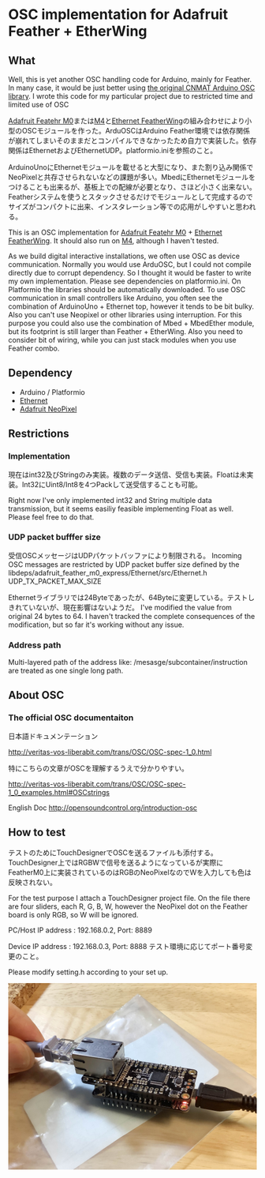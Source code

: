 # OSC implementation for Adafruit Feather + EtherWing
## What
Well, this is yet another OSC handling code for Arduino, mainly for Feather.
In many case, it would be just better using [the original CNMAT Arduino OSC library](https://github.com/CNMAT/OSC). I wrote this code for my particular project due to restricted time and limited use of OSC

[Adafruit Featehr M0](https://learn.adafruit.com/adafruit-feather-m0-express-designed-for-circuit-python-circuitpython)または[M4](https://learn.adafruit.com/adafruit-feather-m4-express-atsamd51)と[Ethernet FeatherWing](https://www.adafruit.com/product/3201)の組み合わせにより小型のOSCモジュールを作った。ArduOSCはArduino Feather環境では依存関係が崩れてしまいそのままだとコンパイルできなかったため自力で実装した。依存関係はEthernetおよびEthernetUDP。platformio.iniを参照のこと。

ArduinoUnoにEthernetモジュールを載せると大型になり、また割り込み関係でNeoPixelと共存させられないなどの課題が多い。MbedにEthernetモジュールをつけることも出来るが、基板上での配線が必要となり、さほど小さく出来ない。Featherシステムを使うとスタックさせるだけでモジュールとして完成するのでサイズがコンパクトに出来、インスタレーション等での応用がしやすいと思われる。

This is an OSC implementation for [Adafruit Featehr M0](https://learn.adafruit.com/adafruit-feather-m0-express-designed-for-circuit-python-circuitpython) + [Ethernet FeatherWing](https://www.adafruit.com/product/3201). It should also run on [M4](https://learn.adafruit.com/adafruit-feather-m4-express-atsamd51), although I haven't tested.

As we build digital interactive installations, we often use OSC as device communication. Normally you would use ArduOSC, but I could not compile directly due to corrupt dependency. So I thought it would be faster to write my own implementation. Please see dependencies on platformio.ini. On Platformio the libraries should be automatically downloaded.
To use OSC communication in small controllers like Arduino, you often see the combination of ArduinoUno + Ethernet top, however it tends to be bit bulky. Also you can't use Neopixel or other libraries using interruption. For this purpose you could also use the combination of Mbed + MbedEther module, but its footprint is still larger than Feather + EtherWing. Also you need to consider bit of wiring, while you can just stack modules when you use Feather combo.

## Dependency
* Arduino / Platformio
* [Ethernet](https://platformio.org/lib/show/872/Ethernet)
* [Adafruit NeoPixel](https://platformio.org/lib/show/28/Adafruit%20NeoPixel)

## Restrictions
### Implementation
現在はint32及びStringのみ実装。複数のデータ送信、受信も実装。Floatは未実装。Int32にUint8/Int8を4つPackして送受信することも可能。

Right now I've only implemented int32 and String multiple data transmission, but it seems easiliy feasible implementing Float as well. Please feel free to do that.

### UDP packet bufffer size
受信OSCメッセージはUDPパケットバッファにより制限される。
Incoming OSC messages are restricted by UDP packet buffer size defined by the libdeps/adafruit_feather_m0_express/Ethernet/src/Ethernet.h
UDP_TX_PACKET_MAX_SIZE

Ethernetライブラリでは24Byteであったが、64Byteに変更している。テストしきれていないが、現在影響はないようだ。
I've modified the value from original 24 bytes to 64. I haven't tracked the complete consequences of the modification, but so far it's working without any issue.

### Address path
Multi-layered path of the address like: /mesasge/subcontainer/instruction are treated as one single long path.

## About OSC
### The official OSC documentaiton
日本語ドキュメンテーション

http://veritas-vos-liberabit.com/trans/OSC/OSC-spec-1_0.html

特にこちらの文章がOSCを理解するうえで分かりやすい。

http://veritas-vos-liberabit.com/trans/OSC/OSC-spec-1_0_examples.html#OSCstrings

English Doc
http://opensoundcontrol.org/introduction-osc

## How to test
テストのためにTouchDesignerでOSCを送るファイルも添付する。TouchDesigner上ではRGBWで信号を送るようになっているが実際にFeatherM0上に実装されているのはRGBのNeoPixelなのでWを入力しても色は反映されない。

For the test purpose I attach a TouchDesigner project file. On the file there are four sliders, each R, G, B, W, however the NeoPixel dot on the Feather board is only RGB, so W will be ignored.

PC/Host IP address : 192.168.0.2, Port: 8889

Device IP address : 192.168.0.3, Port: 8888
テスト環境に応じてポート番号変更のこと。

Please modify setting.h according to your set up.

![Set up](https://github.com/1-10/featherM0_OSC/blob/master/IMG_1233e.jpg?raw=true)